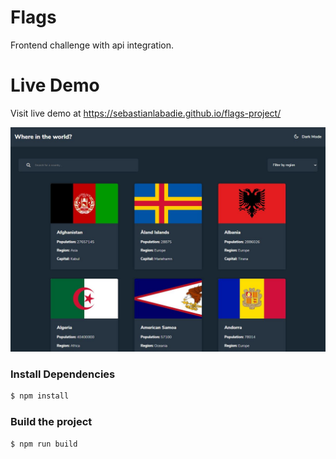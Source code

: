 # Flags
Frontend challenge with api integration.

# Live Demo
Visit live demo at <https://sebastianlabadie.github.io/flags-project/>

![](screenshot.png)

### Install Dependencies
```sh
$ npm install 
```

### Build the project
```sh
$ npm run build
```
